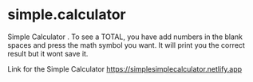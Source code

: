 # simple.calculator
Simple Calculator . To see a TOTAL, you have add numbers in the blank spaces and press the math symbol you want. 
It will print you the correct result but it wont save it.

Link for the Simple Calculator
https://simplesimplecalculator.netlify.app
